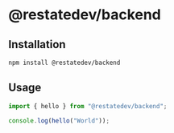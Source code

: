 # @restatedev/backend

## Installation

```bash
npm install @restatedev/backend
```

## Usage

```typescript
import { hello } from "@restatedev/backend";

console.log(hello("World"));
```
